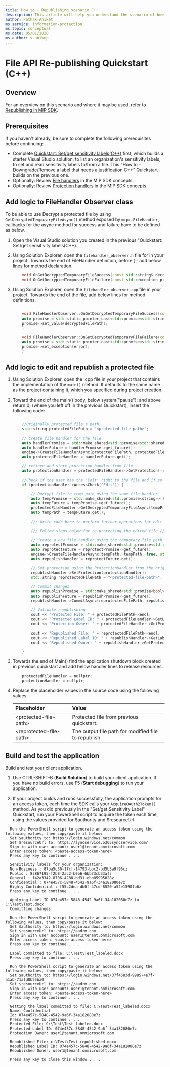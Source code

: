 ```yaml
---
title: How to - Republishing scenario C++
description: This article will help you understand the scenario of how to re-use protection handler for republishing scenarios.
author: Pathak-Aniket
ms.service: information-protection
ms.topic: conceptual
ms.date: 05/01/2020
ms.author: v-anikep
---
```


# File API Re-publishing Quickstart (C++)

## Overview

For an overview on this scenario and where it may be used, refer to [Republishing in MIP SDK](concept-republishing-cpp.md).

## Prerequisites

If you haven't already, be sure to complete the following prerequisites before continuing:

- Complete [Quickstart: Set/get sensitivity labels(C++)](quick-file-set-get-label-cpp.md) first, which builds a starter Visual Studio solution, to list an organization's sensitivity labels, to set and read sensitivity labels to/from a file. This "How to - Downgrade/Remove a label that needs a justification C++" Quickstart builds on the previous one.
- Optionally: Review [File handlers](concept-handler-file-cpp.md) in the MIP SDK concepts.
- Optionally: Review [Protection handlers](concept-handler-protection-cpp.md) in the MIP SDK concepts.

## Add logic to FileHandler Observer class

To be able to use Decrypt a protected file by using `GetDecryptedTemporaryFileAsync()` method exposed by `mip::FileHandler`, callbacks for the async method for success and failure have to be defined as below.

1. Open the Visual Studio solution you created in the previous "Quickstart: Set/get sensitivity labels(C++).

2. Using Solution Explorer, open the `filehandler_observer.h` file for in your project. Towards the end of FileHandler definition, before `};` add below lines for method declaration.

    ```cpp
        void OnGetDecryptedTemporaryFileSuccess(const std::string& decryptedFilePath, const std::shared_ptr<void>& context) override;
        void OnGetDecryptedTemporaryFileFailure(const std::exception_ptr& error, const std::shared_ptr<void>& context) override;
    ```

3. Using Solution Explorer, open the `filehandler_observer.cpp` file in your project. Towards the end of the file, add below lines for method definitions.

    ```cpp

        void FileHandlerObserver::OnGetDecryptedTemporaryFileSuccess(const std::string& decryptedFilePath, const std::shared_ptr<void>& context) {
        auto promise = std::static_pointer_cast<std::promise<std::string>>(context);
        promise->set_value(decryptedFilePath);
        }

        void FileHandlerObserver::OnGetDecryptedTemporaryFileFailure(const std::exception_ptr& error, const std::shared_ptr<void>& context) {
        auto promise = std::static_pointer_cast<std::promise<std::string>>(context);
        promise->set_exception(error);
        }
    ```

## Add logic to edit and republish a protected file

1. Using Solution Explorer, open the .cpp file in your project that contains the implementation of the `main()` method. It defaults to the same name as the project containing it, which you specified during project creation.

2. Toward the end of the main() body, below system("pause"); and above return 0; (where you left off in the previous Quickstart), insert the following code:

    ```cpp

        //Originally protected file's path.
        std::string protectedFilePath = "<protected-file-path>";

        // Create file handler for the file
        auto handlerPromise = std::make_shared<std::promise<std::shared_ptr<FileHandler>>>();
        auto handlerFuture = handlerPromise->get_future();
        engine->CreateFileHandlerAsync(protectedFilePath, protectedFilePath, true, std::make_shared<FileHandlerObserver>(), handlerPromise);
        auto protectedFileHandler = handlerFuture.get();

        // retieve and store protection handler from file
        auto protectionHandler = protectedFileHandler->GetProtection();

        //Check if the user has the 'Edit' right to the file and if so decrypt the file.
        if (protectionHandler->AccessCheck("Edit")) {

            // Decrypt file to temp path using the same file handler
            auto tempPromise = std::make_shared<std::promise<string>>();
            auto tempFuture = tempPromise->get_future();
            protectedFileHandler->GetDecryptedTemporaryFileAsync(tempPromise);
            auto tempPath = tempFuture.get();

            /// Write code here to perform further operations for edit ///

            /// Follow steps below for re-protecting the edited file ///

            // Create a new file handler using the temporary file path.
            auto reprotectPromise = std::make_shared<std::promise<std::shared_ptr<FileHandler>>>();
            auto reprotectFuture = reprotectPromise->get_future();
            engine->CreateFileHandlerAsync(tempPath, tempPath, true, std::make_shared<FileHandlerObserver>(), reprotectPromise);
            auto republishHandler = reprotectFuture.get();

            // Set protection using the ProtectionHandler from the original consumption operation.
            republishHandler->SetProtection(protectionHandler);
            std::string reprotectedFilePath = "<protected-file-path>";

            // Commit changes
            auto republishPromise = std::make_shared<std::promise<bool>>();
            auto republishFuture = republishPromise->get_future();
            republishHandler->CommitAsync(reprotectedFilePath, republishPromise);

            // Validate republishing
            cout << "Protected File: " + protectedFilePath<<endl;
            cout << "Protected Label ID: " + protectedFileHandler->GetLabel()->GetLabel()->GetId() << endl;
            cout << "Protection Owner: " + protectedFileHandler->GetProtection()->GetOwner() << endl<<endl;

            cout << "Republished File: " + reprotectedFilePath<<endl;
            cout << "Republished Label ID: " + republishHandler->GetLabel()->GetLabel()->GetId() << endl;
            cout << "Republished Owner: " + republishHandler->GetProtection()->GetOwner() << endl;

        }
    ```

3. Towards the end of Main() find the application shutdown block created in previous quickstart and add below handler lines to release resources.

    ````csharp
        protectedFileHandler = nullptr;
        protectionHandler = nullptr;

    ````

4. Replace the placeholder values in the source code using the following values:

   | Placeholder | Value |
   |:----------- |:----- |
   | \<protected-file-path\> | Protected file from previous quickstart. |
   | \<reprotected-file-path\> | The output file path for modified file to republish. |

## Build and test the application

Build and test your client application.

1. Use CTRL-SHIFT-B (**Build Solution**) to build your client application. If you have no build errors, use F5 (**Start debugging**) to run your application.

2. If your project builds and runs successfully, the application prompts for an access token, each time the SDK calls your `AcquireOAuth2Token()` method. As you did previously in the "Set/get Sensitivity Label" Quickstart, run your PowerShell script to acquire the token each time, using the values provided for $authority and $resourceUrl.

  ```console
    Run the PowerShell script to generate an access token using the following values, then copy/paste it below:
    Set $authority to: https://login.windows.net/common
    Set $resourceUrl to: https://syncservice.o365syncservice.com/
    Sign in with user account: user1@tenant.onmicrosoft.com
    Enter access token: <paste-access-token-here>
    Press any key to continue . . .

    Sensitivity labels for your organization:
    Non-Business : 87ba5c36-17cf-14793-bbc2-bd5b3a9f95cz
    Public : 83867195-f2b8-2ac2-b0b6-6bb73cb33afz
    General : f42a3342-8706-4288-bd31-ebb85995028z
    Confidential : 074e457c-5848-4542-9a6f-34a182080e7z
    Highly Confidential : f55c2dea-db0f-47cd-8520-a52e1590fb6z
    Press any key to continue . . .

    Applying Label ID 074e457c-5848-4542-9a6f-34a182080e7z to C:\Test\Test.docx
    Committing changes

    Run the PowerShell script to generate an access token using the following values, then copy/paste it below:
    Set $authority to: https://login.windows.net/common
    Set $resourceUrl to: https://aadrm.com
    Sign in with user account: user1@tenant.onmicrosoft.com
    Enter access token: <paste-access-token-here>
    Press any key to continue . . .

    Label committed to file: C:\Test\Test_labeled.docx
    Press any key to continue . . .

    Run the PowerShell script to generate an access token using the following values, then copy/paste it below:
    Set $authority to: https://login.windows.net/37f4583d-9985-4e7f-a1ab-71afd8b55ba0
    Set $resourceUrl to: https://aadrm.com
    Sign in with user account: user1@tenant.onmicrosoft.com
    Enter access token: <paste-access-token-here>
    Press any key to continue . . .

    Getting the label committed to file: C:\Test\Test_labeled.docx
    Name: Confidential
    Id: 074e457c-5848-4542-9a6f-34a182080e7z
    Press any key to continue . . .
    Protected File: C:\Test\Test_labeled.docx
    Protected Label ID: 074e457c-5848-4542-9a6f-34a182080e7z
    Protection Owner: user1@tenant.onmicrosoft.com

    Republished File: c:\Test\Test_republished.docx
    Republished Label ID: 074e457c-5848-4542-9a6f-34a182080e7z
    Republished Owner: user1@tenant.onmicrosoft.com

    Press any key to close this window . . .

   ```
   